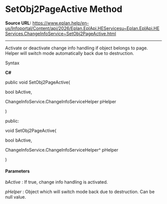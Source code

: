 # SetObj2PageActive Method

**Source URL:** https://www.eplan.help/en-us/Infoportal/Content/api/2026/Eplan.EplApi.HEServicesu~Eplan.EplApi.HEServices.ChangeInfoService~SetObj2PageActive.html

---

Activate or deactivate change info handling if object belongs to page. Helper will switch mode automatically back due to destruction.

Syntax

**C#**



public void SetObj2PageActive( 

   bool bActive,

   ChangeInfoService.ChangeInfoServiceHelper pHelper

)

public:

void SetObj2PageActive( 

   bool bActive,

   ChangeInfoService.ChangeInfoServiceHelper^ pHelper

)


#### Parameters

*bActive*
:   If true, change info handling is activated.

*pHelper*
:   Object which will switch mode back due to destruction. Can be null value.
